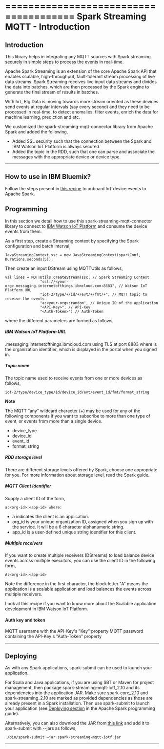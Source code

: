 ======================================
Spark Streaming MQTT - Introduction
======================================

Introduction
-------------

This library helps in integrating any MQTT sources with Spark streaming securely in simple steps to process the events in real-time.

Apache Spark Streaming is an extension of the core Apache Spark API that enables scalable, high-throughput, fault-tolerant stream processing of live data streams. Spark Streaming receives live input data streams and divides the data into batches, which are then processed by the Spark engine to generate the final stream of results in batches.

With IoT, Big Data is moving towards more stream oriented as these devices send events at regular intervals (say every second) and they need to be processed in real-time, to detect anomalies, filter events, enrich the data for machine learning, prediction and etc.

We customized the spark-streaming-mqtt-connector library from Apache Spark and added the following,
* Added SSL security such that the connection between the Spark and IBM Watson IoT Platform is always secured.
* Added the topic in the RDD, such that one can parse and associate the messages with the appropriate device or device type. 

----

How to use in IBM Bluemix?
--------------------------

Follow the steps present in [this recipe](http://www.ibm.com/internet-of-things/) to onboard IoT device events to Apache Spark.

Programming
------------

In this section we detail how to use this spark-streaming-mqtt-connector library to connect to [IBM Watson IoT Platform](http://www.ibm.com/internet-of-things/) and consume the device events from them.

As a first step, create a Streaming context by specifying the Spark configuration and batch interval,

    JavaStreamingContext ssc = new JavaStreamingContext(sparkConf, Durations.seconds(5));
    
Then create an input DStream using MQTTUtils as follows,

    val lines = MQTTUtils.createStream(ssc, // Spark Streaming Context
                    "ssl://<your-org>.messaging.internetofthings.ibmcloud.com:8883", // Watson IoT Platform URL
                    "iot-2/type/+/id/+/evt/+/fmt/+", // MQTT topic to receive the events
                    "a:<your-org>:random", // Unique ID of the application
                    "<API-Key>", // API-Key
                    "<Auth-Token>") // Auth-Token

where the different parameters are formed as follows,

##### IBM Watson IoT Platform URL #####

<orgid>.messaging.internetofthings.ibmcloud.com using TLS at port 8883 where <org-id> is the organization identifier, which is displayed in the portal when you signed in.

##### Topic name #####

The topic name used to receive events from one or more devices as follows,

    iot-2/type/device_type/id/device_id/evt/event_id/fmt/format_string

**Note**

The MQTT “any” wildcard character (+) may be used for any of the following components if you want to subscribe to more than one type of event, or events from more than a single device.

* device_type
* device_id
* event_id
* format_string

##### RDD storage level #####

There are different storage levels offered by Spark, choose one appropriate for you. For more information about storage level, read the Spark guide.

##### MQTT Client Identifier #####

Supply a client ID of the form,

    a:<org-id>:<app-id> where:

* a indicates the client is an application.
* org_id is your unique organization ID, assigned when you sign up with the service. It will be a 6 character alphanumeric string.
* app_id is a user-defined unique string identifier for this client.

##### Multiple receivers #####

If you want to create multiple receivers (DStreams) to load balance device events across multiple executors, you can use the client ID in the following form,

    A:<org-id>:<app-id>

Note the difference in the first character, the block letter "A" means the application is a scalable application and load balances the events across multiple receivers.

Look at this recipe if you want to know more about the Scalable application development in IBM Watson IoT Platform.

#### Auth key and token ####

MQTT username with the API-Key's "Key" property
MQTT password containing the API-Key's "Auth-Token" property 

----

Deploying
---------

As with any Spark applications, spark-submit can be used to launch your application. 

For Scala and Java applications, if you are using SBT or Maven for project management, then package spark-streaming-mqtt-iotf_2.10 and its dependencies into the application JAR. Make sure spark-core_2.10 and spark-streaming_2.10 are marked as provided dependencies as those are already present in a Spark installation. Then use spark-submit to launch your application (see [Deploying section](http://spark.apache.org/docs/latest/streaming-programming-guide.html#deploying-applications) in the Apache Spark programming guide).

Alternatively, you can also download the JAR from [this link](https://github.com/sathipal/spark-streaming-mqtt-with-security_2.10-1.3.0/releases/download/0.0.1/spark-streaming-mqtt-security_2.10-1.3.0-0.0.1.jar) and add it to spark-submit with --jars as follows,


    ./bin/spark-submit –jar spark-streaming-mqtt-iotf.jar

----
